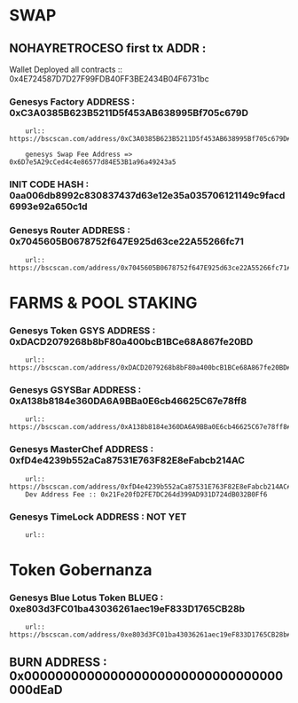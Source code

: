 # SWAP 
## NOHAYRETROCESO first tx ADDR : 

Wallet Deployed all contracts :: 0x4E724587D7D27F99FDB40FF3BE2434B04F6731bc
                        

### Genesys Factory ADDRESS : 0xC3A0385B623B5211D5f453AB638995Bf705c679D
        url:: https://bscscan.com/address/0xC3A0385B623B5211D5f453AB638995Bf705c679D#code
        
        genesys Swap Fee Address => 0x6D7e5A29cCed4c4e86577d84E53B1a96a49243a5
                

### INIT CODE HASH : 0aa006db8992c830837437d63e12e35a035706121149c9facd6993e92a650c1d


### Genesys Router ADDRESS : 0x7045605B0678752f647E925d63ce22A55266fc71
        url:: https://bscscan.com/address/0x7045605B0678752f647E925d63ce22A55266fc71#code



# FARMS & POOL STAKING

### Genesys Token GSYS ADDRESS : 0xDACD2079268b8bF80a400bcB1BCe68A867fe20BD
        url:: https://bscscan.com/address/0xDACD2079268b8bF80a400bcB1BCe68A867fe20BD#code
### Genesys GSYSBar ADDRESS : 0xA138b8184e360DA6A9BBa0E6cb46625C67e78ff8
        url:: https://bscscan.com/address/0xA138b8184e360DA6A9BBa0E6cb46625C67e78ff8#code
### Genesys MasterChef ADDRESS : 0xfD4e4239b552aCa87531E763F82E8eFabcb214AC
        url:: https://bscscan.com/address/0xfD4e4239b552aCa87531E763F82E8eFabcb214AC#code
        Dev Address Fee :: 0x21Fe20fD2FE7DC264d399AD931D724dB032B0Ff6

### Genesys TimeLock ADDRESS : NOT YET
        url::

# Token Gobernanza
### Genesys Blue Lotus Token BLUEG : 0xe803d3FC01ba43036261aec19eF833D1765CB28b
        url:: https://bscscan.com/address/0xe803d3FC01ba43036261aec19eF833D1765CB28b#code

## BURN ADDRESS : 0x000000000000000000000000000000000000dEaD
